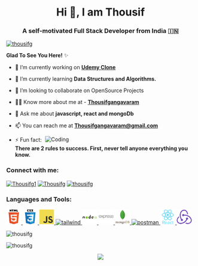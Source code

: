 <h1 align="center">Hi 👋, I am Thousif</h1>

<h3 align="center">A self-motivated Full Stack Developer from India 🇮🇳</h3>


<p align="left"> <a href="https://twitter.com/thousifg1" target="blank"><img src="https://img.shields.io/twitter/follow/thousifg1?logo=twitter&style=for-the-badge" alt="thousifg" /></a> </p>

**Glad To See You Here!** ✨
- 🔭 I’m currently working on **[Udemy Clone](https://github.com/Sachi4496/Udemy-Clone-Backend)**


- 🌱 I’m currently learning **Data Structures and Algorithms.**

- 🤝 I’m looking to collaborate on OpenSource Projects </p> 

- 👨‍💻 Know more about me at - **[Thousifgangavaram]()**

- 💬 Ask me about **javascript, react and mongoDb**

- 📫 You can reach me at **Thousifgangavaram@gmail.com**

<!-- - 👨‍💻 All of my projects are available at [Thousifg](https://Thousifg.github.io) -->

<img align="right" alt="Coding" width="400" src="https://cdn.dribbble.com/users/1059583/screenshots/4171367/coding-freak.gif">

- ⚡ Fun fact: **There are 2 rules to success. First, never tell anyone everything you know.**

<!-- I have a bug to document technical stuffs that I do, which can be found at my [blog](https://thousifg.github.io/blog) -->

<h3 align="left">Connect with me:</h3>
<p align="left">
<a href="https://twitter.com/Thousifg1" target="blank"><img align="center" src="https://cdn.jsdelivr.net/npm/simple-icons@3.0.1/icons/twitter.svg" alt="Thousifg1" height="30" width="40" /></a>
<a href="https://linkedin.com/in/Thousifg" target="blank"><img align="center" src="https://cdn.jsdelivr.net/npm/simple-icons@3.0.1/icons/linkedin.svg" alt="Thousifg" height="30" width="40" /></a>
<a href="https://instagram.com/thousifg" target="blank"><img align="center" src="https://cdn.jsdelivr.net/npm/simple-icons@3.0.1/icons/instagram.svg" alt="thousifg" height="30" width="40" /></a>
<!-- <a href="https://hackerrank.com/thousifg" target="blank"><img align="center" src="https://cdn.jsdelivr.net/npm/simple-icons@3.0.1/icons/hackerrank.svg" alt="thousifg" height="30" width="40" /></a>
<a href="https://www.leetcode.com./thousifg" target="blank"><img align="center" src="https://cdn.jsdelivr.net/npm/simple-icons@3.0.1/icons/leetcode.svg" alt="thousifg" height="30" width="40" /></a> -->
</p>


<h3 align="left">Languages and Tools:</h3>
<p align="left">
    <a href="https://www.w3.org/html/" target="_blank"> <img src="https://raw.githubusercontent.com/devicons/devicon/master/icons/html5/html5-original-wordmark.svg" alt="html5" width="40" height="40"/> </a>
    <a href="https://www.w3schools.com/css/" target="_blank"> <img src="https://raw.githubusercontent.com/devicons/devicon/master/icons/css3/css3-original-wordmark.svg" alt="css3" width="40" height="40"/> </a>
    <a href="https://developer.mozilla.org/en-US/docs/Web/JavaScript" target="_blank"> <img src="https://raw.githubusercontent.com/devicons/devicon/master/icons/javascript/javascript-original.svg" alt="javascript" width="40" height="40"/> </a>
    <a href="https://tailwindcss.com/" target="_blank"> <img src="https://www.vectorlogo.zone/logos/tailwindcss/tailwindcss-icon.svg" alt="tailwind" width="40" height="40"/> </a>
    <a href="https://nodejs.org" target="_blank"> <img src="https://raw.githubusercontent.com/devicons/devicon/master/icons/nodejs/nodejs-original-wordmark.svg" alt="nodejs" width="40" height="40"/> </a>
    <a href="https://expressjs.com" target="_blank"> <img src="https://raw.githubusercontent.com/devicons/devicon/master/icons/express/express-original-wordmark.svg" alt="express" width="40" height="40"/> </a>
    <a href="https://www.mongodb.com/" target="_blank"> <img src="https://raw.githubusercontent.com/devicons/devicon/master/icons/mongodb/mongodb-original-wordmark.svg" alt="mongodb" width="40" height="40"/> </a>
    <a href="https://postman.com" target="_blank"> <img src="https://www.vectorlogo.zone/logos/getpostman/getpostman-icon.svg" alt="postman" width="40" height="40"/> </a>
    <a href="https://reactjs.org/" target="_blank"> <img src="https://raw.githubusercontent.com/devicons/devicon/master/icons/react/react-original-wordmark.svg" alt="react" width="40" height="40"/> </a>
    <a href="https://redux.js.org" target="_blank"> <img src="https://raw.githubusercontent.com/devicons/devicon/master/icons/redux/redux-original.svg" alt="redux" width="40" height="40"/> </a>
<!--     <a href="https://nextjs.org/" target="_blank"> <img src="https://cdn.worldvectorlogo.com/logos/nextjs-3.svg" alt="nextjs" width="40" height="40"/> </a>
    <a href="https://www.adobe.com/products/xd.html" target="_blank"> <img src="https://cdn.worldvectorlogo.com/logos/adobe-xd.svg" alt="xd" width="40" height="40"/> </a>  -->
    </p>


<p align="left"> <img src=https://github-readme-stats.vercel.app/api?username=thousifg&show_icons=true alt=thousifg /> </p>

<p align="left"> <img src=https://github-readme-streak-stats.herokuapp.com/?user=thousifg&fe=f7a305&ring=b0d90b&currStreakLabel=b0d90b)](https://git.io/streak-stats) alt=thousifg /> </p>

<p align="center">
  <img  src="https://raw.githubusercontent.com/Trilokia/Trilokia/379277808c61ef204768a61bbc5d25bc7798ccf1/bottom_header.svg">
  </p>
